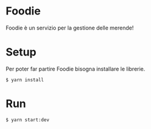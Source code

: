 # Foodie
Foodie è un servizio per la gestione delle merende!

# Setup
Per poter far partire Foodie bisogna installare le librerie.
```shell
$ yarn install
```

# Run
```shell
$ yarn start:dev
```
